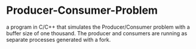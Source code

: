 # Producer-Consumer-Problem
 a program in C/C++ that simulates the Producer/Consumer problem with a buffer size of one thousand. The producer and consumers are running as separate processes generated with a fork.
